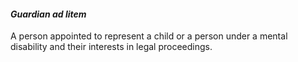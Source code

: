 ####  _Guardian ad litem_

A person appointed to represent a child or a person under a mental disability
and their interests in legal proceedings.
